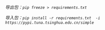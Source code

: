 _导出包：`pip freeze > requirements.txt`_

_导入包：`pip install -r requirements.txt  -i https://pypi.tuna.tsinghua.edu.cn/simple`_

